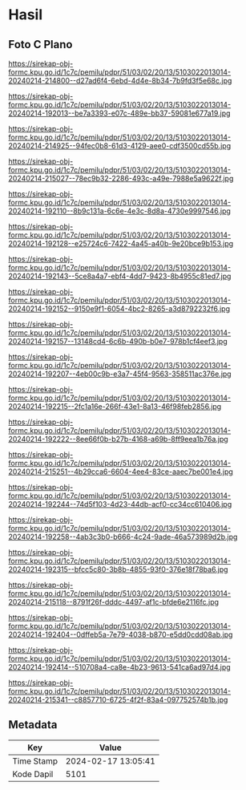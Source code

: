 # Hasil

## Foto C Plano

https://sirekap-obj-formc.kpu.go.id/1c7c/pemilu/pdpr/51/03/02/20/13/5103022013014-20240214-214800--d27ad6f4-6ebd-4d4e-8b34-7b9fd3f5e68c.jpg

https://sirekap-obj-formc.kpu.go.id/1c7c/pemilu/pdpr/51/03/02/20/13/5103022013014-20240214-192013--be7a3393-e07c-489e-bb37-59081e677a19.jpg

https://sirekap-obj-formc.kpu.go.id/1c7c/pemilu/pdpr/51/03/02/20/13/5103022013014-20240214-214925--94fec0b8-61d3-4129-aee0-cdf3500cd55b.jpg

https://sirekap-obj-formc.kpu.go.id/1c7c/pemilu/pdpr/51/03/02/20/13/5103022013014-20240214-215027--78ec9b32-2286-493c-a49e-7988e5a9622f.jpg

https://sirekap-obj-formc.kpu.go.id/1c7c/pemilu/pdpr/51/03/02/20/13/5103022013014-20240214-192110--8b9c131a-6c6e-4e3c-8d8a-4730e9997546.jpg

https://sirekap-obj-formc.kpu.go.id/1c7c/pemilu/pdpr/51/03/02/20/13/5103022013014-20240214-192128--e25724c6-7422-4a45-a40b-9e20bce9b153.jpg

https://sirekap-obj-formc.kpu.go.id/1c7c/pemilu/pdpr/51/03/02/20/13/5103022013014-20240214-192143--5ce8a4a7-ebf4-4dd7-9423-8b4955c81ed7.jpg

https://sirekap-obj-formc.kpu.go.id/1c7c/pemilu/pdpr/51/03/02/20/13/5103022013014-20240214-192152--9150e9f1-6054-4bc2-8265-a3d8792232f6.jpg

https://sirekap-obj-formc.kpu.go.id/1c7c/pemilu/pdpr/51/03/02/20/13/5103022013014-20240214-192157--13148cd4-6c6b-490b-b0e7-978b1cf4eef3.jpg

https://sirekap-obj-formc.kpu.go.id/1c7c/pemilu/pdpr/51/03/02/20/13/5103022013014-20240214-192207--4eb00c9b-e3a7-45f4-9563-358511ac376e.jpg

https://sirekap-obj-formc.kpu.go.id/1c7c/pemilu/pdpr/51/03/02/20/13/5103022013014-20240214-192215--2fc1a16e-266f-43e1-8a13-46f98feb2856.jpg

https://sirekap-obj-formc.kpu.go.id/1c7c/pemilu/pdpr/51/03/02/20/13/5103022013014-20240214-192222--8ee66f0b-b27b-4168-a69b-8ff9eea1b76a.jpg

https://sirekap-obj-formc.kpu.go.id/1c7c/pemilu/pdpr/51/03/02/20/13/5103022013014-20240214-215251--4b29cca6-6604-4ee4-83ce-aaec7be001e4.jpg

https://sirekap-obj-formc.kpu.go.id/1c7c/pemilu/pdpr/51/03/02/20/13/5103022013014-20240214-192244--74d5f103-4d23-44db-acf0-cc34cc610406.jpg

https://sirekap-obj-formc.kpu.go.id/1c7c/pemilu/pdpr/51/03/02/20/13/5103022013014-20240214-192258--4ab3c3b0-b666-4c24-9ade-46a573989d2b.jpg

https://sirekap-obj-formc.kpu.go.id/1c7c/pemilu/pdpr/51/03/02/20/13/5103022013014-20240214-192315--bfcc5c80-3b8b-4855-93f0-376e18f78ba6.jpg

https://sirekap-obj-formc.kpu.go.id/1c7c/pemilu/pdpr/51/03/02/20/13/5103022013014-20240214-215118--8791f26f-dddc-4497-af1c-bfde6e2116fc.jpg

https://sirekap-obj-formc.kpu.go.id/1c7c/pemilu/pdpr/51/03/02/20/13/5103022013014-20240214-192404--0dffeb5a-7e79-4038-b870-e5dd0cdd08ab.jpg

https://sirekap-obj-formc.kpu.go.id/1c7c/pemilu/pdpr/51/03/02/20/13/5103022013014-20240214-192414--510708a4-ca8e-4b23-9613-541ca6ad97d4.jpg

https://sirekap-obj-formc.kpu.go.id/1c7c/pemilu/pdpr/51/03/02/20/13/5103022013014-20240214-215341--c8857710-6725-4f2f-83a4-097752574b1b.jpg


## Metadata

| Key        | Value               |
| ---------- | ------------------- |
| Time Stamp | 2024-02-17 13:05:41 |
| Kode Dapil | 5101                |




